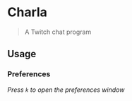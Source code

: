# Charla

> A Twitch chat program

## Usage

### Preferences
_Press `k` to open the preferences window_